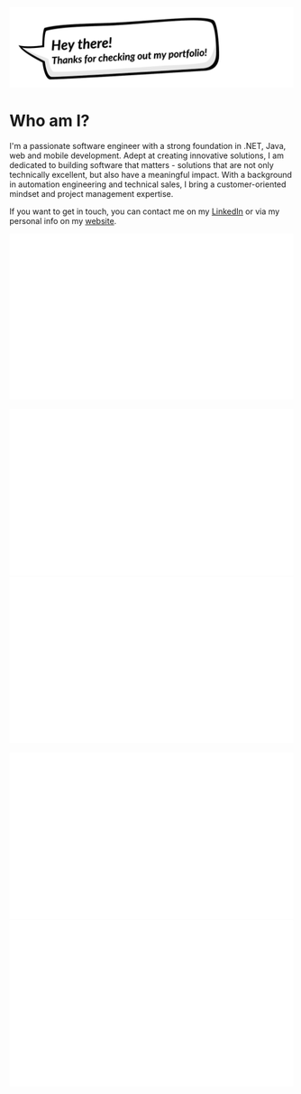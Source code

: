 ![Hey there! Thanks for checking out my portfolio](greeting.png)

# Who am I?
I'm a passionate software engineer with a strong foundation in .NET, Java, web and mobile development. Adept at creating innovative solutions, I am dedicated to building software that matters - solutions that are not only technically excellent, but also have a meaningful impact. With a background in automation engineering and technical sales, I bring a customer-oriented mindset and project management expertise.

If you want to get in touch, you can contact me on my [LinkedIn](https://www.linkedin.com/in/lukas-allmer/) or via my personal info on my [website](https://lukas.allmer.org).

<picture>
  <source media="(prefers-color-scheme: dark)" srcset="https://raw.githubusercontent.com/LukasAllmer/github-stats/master/generated/overview.svg?token=GHSAT0AAAAAACRDXFDD5ICQ3D36J7FXDXM6ZR3SXYQ#gh-dark-mode-only)">
  <source media="(prefers-color-scheme: light)" srcset="https://raw.githubusercontent.com/LukasAllmer/github-stats/master/generated/overview.svg?token=GHSAT0AAAAAACRDXFDD5ICQ3D36J7FXDXM6ZR3SXYQ#gh-light-mode-only">
  <img alt="Overview of LukasAllmer. Dynamically compiled statistics." src="https://raw.githubusercontent.com/LukasAllmer/github-stats/master/generated/overview.svg?token=GHSAT0AAAAAACRDXFDD5ICQ3D36J7FXDXM6ZR3SXYQ#gh-light-mode-only">
</picture>


![](https://raw.githubusercontent.com/LukasAllmer/github-stats/master/generated/overview.svg?token=GHSAT0AAAAAACRDXFDD5ICQ3D36J7FXDXM6ZR3SXYQ#gh-dark-mode-only)
![](https://raw.githubusercontent.com/LukasAllmer/github-stats/master/generated/overview.svg?token=GHSAT0AAAAAACRDXFDD5ICQ3D36J7FXDXM6ZR3SXYQ#gh-light-mode-only)

![](https://raw.githubusercontent.com/LukasAllmer/github-stats/master/generated/languages.svg?token=GHSAT0AAAAAACRDXFDDT2THE4M2LNVTXTUCZR3SXFQ#gh-dark-mode-only)
![](https://raw.githubusercontent.com/LukasAllmer/github-stats/master/generated/languages.svg?token=GHSAT0AAAAAACRDXFDDT2THE4M2LNVTXTUCZR3SXFQ#gh-light-mode-only)
